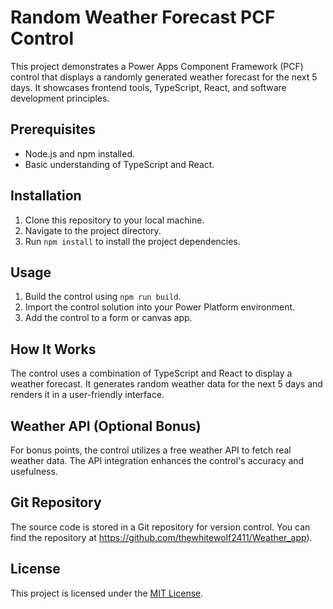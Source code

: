 # Random Weather Forecast PCF Control

This project demonstrates a Power Apps Component Framework (PCF) control that displays a randomly generated weather forecast for the next 5 days. It showcases frontend tools, TypeScript, React, and software development principles.

## Prerequisites

- Node.js and npm installed.
- Basic understanding of TypeScript and React.

## Installation

1. Clone this repository to your local machine.
2. Navigate to the project directory.
3. Run `npm install` to install the project dependencies.

## Usage

1. Build the control using `npm run build`.
2. Import the control solution into your Power Platform environment.
3. Add the control to a form or canvas app.

## How It Works

The control uses a combination of TypeScript and React to display a weather forecast. It generates random weather data for the next 5 days and renders it in a user-friendly interface.

## Weather API (Optional Bonus)

For bonus points, the control utilizes a free weather API to fetch real weather data. The API integration enhances the control's accuracy and usefulness.

## Git Repository

The source code is stored in a Git repository for version control. You can find the repository at https://github.com/thewhitewolf2411/Weather_app).

## License

This project is licensed under the [MIT License](LICENSE).
